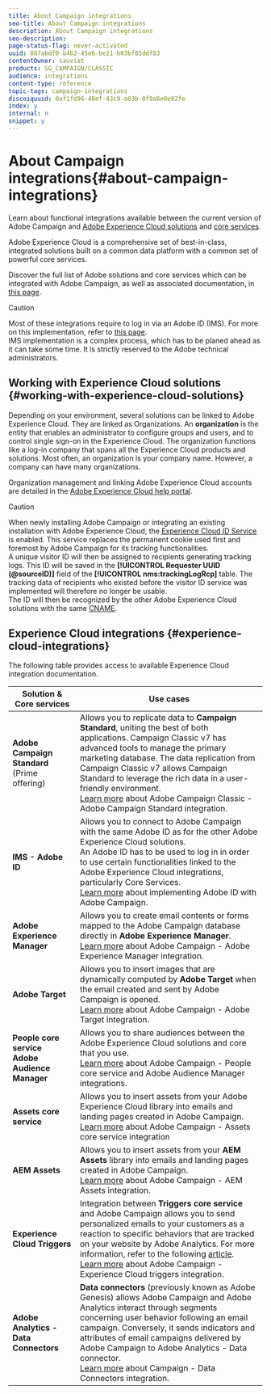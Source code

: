 ```yaml
---
title: About Campaign integrations
seo-title: About Campaign integrations
description: About Campaign integrations
seo-description: 
page-status-flag: never-activated
uuid: 087abdf0-b4b2-45e6-be21-b03bf85ddf83
contentOwner: sauviat
products: SG_CAMPAIGN/CLASSIC
audience: integrations
content-type: reference
topic-tags: campaign-integrations
discoiquuid: 0af1fd96-48ef-43c9-a03b-0f9a6e0e02fe
index: y
internal: n
snippet: y
---
```


# About Campaign integrations{#about-campaign-integrations}

Learn about functional integrations available between the current version of Adobe Campaign and [Adobe Experience Cloud solutions](https://marketing.adobe.com/resources/help/en_US/mcloud/marketing-cloud-integrations.html) and [core services](https://marketing.adobe.com/resources/help/en_US/mcloud/core-services-landing.html).

Adobe Experience Cloud is a comprehensive set of best-in-class, integrated solutions built on a common data platform with a common set of powerful core services.

Discover the full list of Adobe solutions and core services which can be integrated with Adobe Campaign, as well as associated documentation, in [this page](https://helpx.adobe.com/campaign/classic/integrations/using/about-campaign-integrations.html#experience-cloud-integrations).

>[!CAUTION]
>
>Most of these integrations require to log in via an Adobe ID (IMS). For more on this implementation, refer to [this page](https://helpx.adobe.com/campaign/classic/integrations/using/about-adobe-id.html).   
>IMS implementation is a complex process, which has to be planed ahead as it can take some time. It is strictly reserved to the Adobe technical administrators.

## Working with Experience Cloud solutions {#working-with-experience-cloud-solutions}

Depending on your environment, several solutions can be linked to Adobe Experience Cloud. They are linked as Organizations. An **organization** is the entity that enables an administrator to configure groups and users, and to control single sign-on in the Experience Cloud. The organization functions like a log-in company that spans all the Experience Cloud products and solutions. Most often, an organization is your company name. However, a company can have many organizations.

Organization management and linking Adobe Experience Cloud accounts are detailed in the [Adobe Experience Cloud help portal](https://marketing.adobe.com/resources/help/en_US/mcloud/organizations.html).

>[!CAUTION]
>
>When newly installing Adobe Campaign or integrating an existing installation with Adobe Experience Cloud, the [Experience Cloud ID Service](https://marketing.adobe.com/resources/help/en_US/mcvid/) is enabled. This service replaces the permanent cookie used first and foremost by Adobe Campaign for its tracking functionalities.  
>A unique visitor ID will then be assigned to recipients generating tracking logs. This ID will be saved in the **[!UICONTROL Requester UUID (@sourceID)]** field of the **[!UICONTROL nms:trackingLogRcp]** table. The tracking data of recipients who existed before the visitor ID service was implemented will therefore no longer be usable.  
>The ID will then be recognized by the other Adobe Experience Cloud solutions with the same [CNAME](https://marketing.adobe.com/resources/help/en_US/mcvid/mcvid_cname.html).

## Experience Cloud integrations {#experience-cloud-integrations}

The following table provides access to available Experience Cloud integration documentation.

<table> 
 <thead> 
  <tr> 
   <th> Solution &amp; Core services<br /> </th> 
   <th> Use cases<br /> </th> 
  </tr> 
 </thead> 
 <tbody> 
  <tr> 
   <td> <strong>Adobe Campaign Standard</strong> (Prime offering)<br /> </td> 
   <td> Allows you to replicate data to <strong>Campaign Standard</strong>, uniting the best of both applications. Campaign Classic v7 has advanced tools to manage the primary marketing database. The data replication from Campaign Classic v7 allows Campaign Standard to leverage the rich data in a user-friendly environment.<br /> <a href="https://helpx.adobe.com/campaign/classic/integrations/using/acs-connector-principles-and-data-cycle.html">Learn more</a> about Adobe Campaign Classic - Adobe Campaign Standard integration.<br /> </td> 
  </tr> 
  <tr> 
   <td> <strong>IMS - Adobe ID</strong><br /> </td> 
   <td> Allows you to connect to Adobe Campaign with the same Adobe ID as for the other Adobe Experience Cloud solutions.<br /> An Adobe ID has to be used to log in in order to use certain functionalities linked to the Adobe Experience Cloud integrations, particularly Core Services.<br /> <a href="https://helpx.adobe.com/campaign/classic/integrations/using/about-adobe-id.html">Learn more</a> about implementing Adobe ID with Adobe Campaign.<br /> </td> 
  </tr> 
  <tr> 
   <td> <strong>Adobe Experience Manager</strong><br /> </td> 
   <td> Allows you to create email contents or forms mapped to the Adobe Campaign database directly in <strong>Adobe Experience Manager</strong>.<br /> <a href="https://helpx.adobe.com/campaign/classic/integrations/using/about-adobe-experience-manager.html">Learn more</a> about Adobe Campaign - Adobe Experience Manager integration.<br /> </td> 
  </tr> 
  <tr> 
   <td> <strong>Adobe Target</strong><br /> </td> 
   <td> Allows you to insert images that are dynamically computed by <strong>Adobe Target</strong> when the email created and sent by Adobe Campaign is opened.<br /> <a href="https://helpx.adobe.com/campaign/classic/integrations/using/integrating-with-adobe-target.html">Learn more</a> about Adobe Campaign - Adobe Target integration.<br /> </td> 
  </tr> 
  <tr> 
   <td> <strong>People core service</strong><br /> <strong>Adobe Audience Manager</strong><br /> </td> 
   <td> Allows you to share audiences between the Adobe Experience Cloud solutions and core that you use.<br /> <a href="https://helpx.adobe.com/campaign/classic/integrations/using/sharing-audiences-with-adobe-experience-cloud.html">Learn more</a> about Adobe Campaign - People core service and Adobe Audience Manager integrations.<br /> </td> 
  </tr> 
  <tr> 
   <td> <strong>Assets core service</strong><br /> </td> 
   <td> Allows you to insert assets from your Adobe Experience Cloud library into emails and landing pages created in Adobe Campaign.<br /> <a href="https://helpx.adobe.com/campaign/classic/integrations/using/configuring-access-to-assets.html#integrating-with-experience-cloud-assets">Learn more</a> about Adobe Campaign - Assets core service integration<br /> </td> 
  </tr> 
  <tr> 
   <td> <strong>AEM Assets</strong><br /> </td> 
   <td> Allows you to insert assets from your <strong>AEM Assets</strong> library into emails and landing pages created in Adobe Campaign.<br /> <a href="https://helpx.adobe.com/campaign/classic/integrations/using/configuring-access-to-assets.html#integrating-with-aem-assets">Learn more</a> about Adobe Campaign - AEM Assets integration.<br /> </td> 
  </tr> 
  <tr> 
   <td> <strong>Experience Cloud Triggers</strong><br /> </td> 
   <td> Integration between <strong>Triggers core service</strong> and Adobe Campaign allows you to send personalized emails to your customers as a reaction to specific behaviors that are tracked on your website by Adobe Analytics. For more information, refer to the following <a href="https://helpx.adobe.com/campaign/kb/triggers-and-campaign.html">article</a>.<br /> <a href="https://helpx.adobe.com/campaign/kb/triggers-and-campaign.html">Learn more</a> about Adobe Campaign - Experience Cloud triggers integration.<br /> </td> 
  </tr> 
  <tr> 
   <td> <strong>Adobe Analytics - Data Connectors</strong><br /> </td> 
   <td> <strong>Data connectors</strong> (previously known as Adobe Genesis) allows Adobe Campaign and Adobe Analytics interact through segments concerning user behavior following an email campaign. Conversely, it sends indicators and attributes of email campaigns delivered by Adobe Campaign to Adobe Analytics - Data connector.<br /> <a href="https://helpx.adobe.com/campaign/classic/platform/using/adobe-analytics-data-connector.html">Learn more</a> about Campaign - Data Connectors integration.<br /> </td> 
  </tr> 
 </tbody> 
</table>

